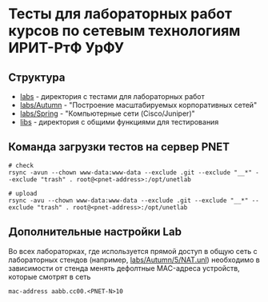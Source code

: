 # Тесты для лабораторных работ курсов по сетевым технологиям ИРИТ-РтФ УрФУ
## Структура
- [labs](labs) - директория с тестами для лабораторных работ
- [labs/Autumn](labs/Autumn) - "Построение масштабируемых корпоративных сетей"
- [labs/Spring](labs/Spring) - "Компьютерные сети (Cisco/Juniper)"
- [libs](libs) - директория с общими функциями для тестирования

## Команда загрузки тестов на сервер PNET

```
# check
rsync -avun --chown www-data:www-data --exclude .git --exclude "__*" --exclude "trash" . root@<pnet-address>:/opt/unetlab

# upload
rsync -avu --chown www-data:www-data --exclude .git --exclude "__*" --exclude "trash" . root@<pnet-address>:/opt/unetlab
```

## Дополнительные настройки Lab

Во всех лабораторках, где используется прямой доступ в общую сеть с лабораторных стендов (например, [labs/Autumn/5/NAT.unl](labs/Autumn/5/NAT.unl)) необходимо в зависимости от стенда менять дефолтные MAC-адреса устройств, которые смотрят в сеть

```
mac-address aabb.cc00.<PNET-N>10
```